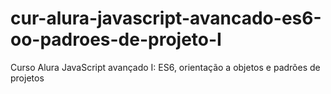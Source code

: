 # cur-alura-javascript-avancado-es6-oo-padroes-de-projeto-I
Curso Alura JavaScript avançado I: ES6, orientação a objetos e padrões de projetos
